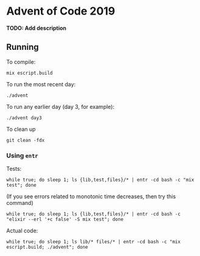 # Advent of Code 2019

**TODO: Add description**

## Running

To compile:

```
mix escript.build
```

To run the most recent day:

```
./advent
```

To run any earlier day (day 3, for example):

```
./advent day3
```

To clean up

```
git clean -fdx
```

### Using `entr`

Tests:

```
while true; do sleep 1; ls {lib,test,files}/* | entr -cd bash -c "mix test"; done
```

(If you see errors related to monotonic time decreases, then try this command)
```
while true; do sleep 1; ls {lib,test,files}/* | entr -cd bash -c "elixir --erl '+c false' -S mix test"; done
```

Actual code:

```
while true; do sleep 1; ls lib/* files/* | entr -cd bash -c "mix escript.build; ./advent"; done
```
